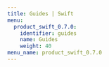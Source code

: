 ```yaml
---
title: Guides | Swift
menu:
  product_swift_0.7.0:
    identifier: guides
    name: Guides
    weight: 40
menu_name: product_swift_0.7.0
---
```


